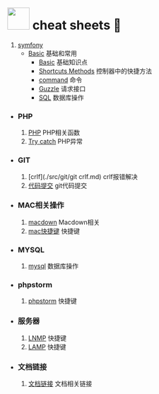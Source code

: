 # <img src="https://github.githubassets.com/images/icons/emoji/unicode/1f418.png" style="width:50px">  cheat sheets :memo:


1.  [symfony](src/symfony/README.md "symfony") 
	- [Basic](src/symfony/Basic/README.md) 基础和常用
		- [Basic](./src/symfony/Basic/symfony.md) 基础知识点
		- [Shortcuts Methods](./src/symfony/controller.md) 控制器中的快捷方法
		- [command](./src/symfony/command.md) 命令
		- [Guzzle](src/symfony/Basic/symfony.md) 请求接口
		- [SQL](./src/symfony/SQL.md) 数据库操作




- ### PHP

	1. [PHP](./src/PHP/PHP.md) PHP相关函数
	2. [Try catch](./src/PHP/try_catch.md) PHP异常

- ### GIT

	1. [crlf](./src/git/git crlf.md) crlf报错解决
	2. [代码提交](./src/git/git_base.md) git代码提交

- ### MAC相关操作

	1. [macdown](./src/Markdown-Syntax-CN-master/syntax.md) Macdown相关
	2. [mac快捷键](src/Linux/mac_instruct.md) 快捷键

- ### MYSQL

	1. [mysql](./src/mysql/mysql.md) 数据库操作

- ### phpstorm

	1. [phpstorm](./src/phpstrom/phpstorm.md) 快捷键

- ### 服务器

	1. [LNMP](./src/service/mac_install_apache_php.md) 快捷键
	2. [LAMP](./src/service/mac_install_nginx_php.md) 快捷键

- ### 文档链接
	1. [文档链接](./src/studyUrl.md) 文档相关链接












